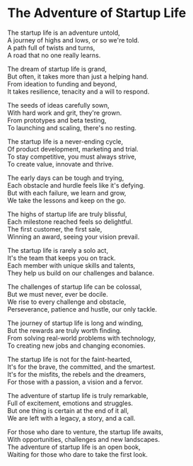 # The Adventure of Startup Life

The startup life is an adventure untold,  
A journey of highs and lows, or so we're told.  
A path full of twists and turns,  
A road that no one really learns.  

The dream of startup life is grand,  
But often, it takes more than just a helping hand.  
From ideation to funding and beyond,  
It takes resilience, tenacity and a will to respond.  

The seeds of ideas carefully sown,  
With hard work and grit, they're grown.  
From prototypes and beta testing,  
To launching and scaling, there's no resting.  

The startup life is a never-ending cycle,  
Of product development, marketing and trial.  
To stay competitive, you must always strive,  
To create value, innovate and thrive.  

The early days can be tough and trying,  
Each obstacle and hurdle feels like it's defying.  
But with each failure, we learn and grow,  
We take the lessons and keep on the go.  

The highs of startup life are truly blissful,  
Each milestone reached feels so delightful.  
The first customer, the first sale,  
Winning an award, seeing your vision prevail.  

The startup life is rarely a solo act,  
It's the team that keeps you on track.  
Each member with unique skills and talents,  
They help us build on our challenges and balance.  

The challenges of startup life can be colossal,  
But we must never, ever be docile.  
We rise to every challenge and obstacle,  
Perseverance, patience and hustle, our only tackle.  

The journey of startup life is long and winding,  
But the rewards are truly worth finding.  
From solving real-world problems with technology,  
To creating new jobs and changing economies.  

The startup life is not for the faint-hearted,  
It's for the brave, the committed, and the smartest.  
It's for the misfits, the rebels and the dreamers,  
For those with a passion, a vision and a fervor.  

The adventure of startup life is truly remarkable,  
Full of excitement, emotions and struggles.  
But one thing is certain at the end of it all,  
We are left with a legacy, a story, and a call.  

For those who dare to venture, the startup life awaits,  
With opportunities, challenges and new landscapes.  
The adventure of startup life is an open book,  
Waiting for those who dare to take the first look.